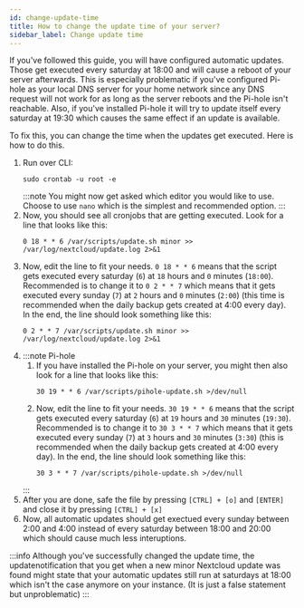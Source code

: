 ```yaml
---
id: change-update-time
title: How to change the update time of your server?
sidebar_label: Change update time
---
```

If you've followed this guide, you will have configured automatic updates. Those get executed every saturday at 18:00 and will cause a reboot of your server afterwards. This is especially problematic if you've configured Pi-hole as your local DNS server for your home network since any DNS request will not work for as long as the server reboots and the Pi-hole isn't reachable. Also, if you've installed Pi-hole it will try to update itself every saturday at 19:30 which causes the same effect if an update is available.

To fix this, you can change the time when the updates get executed. Here is how to do this.

1. Run over CLI:
    ```shell
    sudo crontab -u root -e
    ```
    :::note
    You might now get asked which editor you would like to use. Choose to use `nano` which is the simplest and recommended option.
    :::
1. Now, you should see all cronjobs that are getting executed. Look for a line that looks like this:
    ```shell
    0 18 * * 6 /var/scripts/update.sh minor >> /var/log/nextcloud/update.log 2>&1
    ```
1. Now, edit the line to fit your needs. `0 18 * * 6` means that the script gets executed every saturday (`6`) at `18` hours and `0` minutes (`18:00`). Recommended is to change it to `0 2 * * 7` which means that it gets executed every sunday (`7`) at `2` hours and `0` minutes (`2:00`) (this time is recommended when the daily backup gets created at 4:00 every day). In the end, the line should look something like this:
    ```shell
    0 2 * * 7 /var/scripts/update.sh minor >> /var/log/nextcloud/update.log 2>&1
    ```
1. :::note Pi-hole
    1. If you have installed the Pi-hole on your server, you might then also look for a line that looks like this:
        ```shell
        30 19 * * 6 /var/scripts/pihole-update.sh >/dev/null
        ```
    1. Now, edit the line to fit your needs. `30 19 * * 6` means that the script gets executed every saturday (`6`) at `19` hours and `30` minutes (`19:30`). Recommended is to change it to `30 3 * * 7` which means that it gets executed every sunday (`7`) at `3` hours and `30` minutes (`3:30`) (this is recommended when the daily backup gets created at 4:00 every day). In the end, the line should look something like this:
        ```shell
        30 3 * * 7 /var/scripts/pihole-update.sh >/dev/null
        ```
    :::
1. After you are done, safe the file by pressing `[CTRL] + [o]` and `[ENTER]` and close it by pressing `[CTRL] + [x]`
1. Now, all automatic updates should get exectued every sunday between 2:00 and 4:00 instead of every saturday between 18:00 and 20:00 which should cause much less interuptions.

:::info
Although you've successfully changed the update time, the updatenotification that you get when a new minor Nextcloud update was found might state that your automatic updates still run at saturdays at 18:00 which isn't the case anymore on your instance. (It is just a false statement but unproblematic)
:::